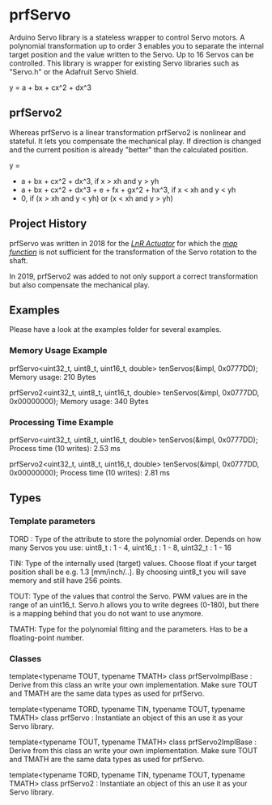# prfServo
Arduino Servo library is a stateless wrapper to control Servo motors. A polynomial transformation up to order 3 enables you to separate the internal target position and the value written to the Servo. Up to 16 Servos can be controlled. This library is wrapper for existing Servo libraries such as "Servo.h" or the Adafruit Servo Shield.

y = a + bx + cx^2 + dx^3

## prfServo2
Whereas prfServo is a linear transformation prfServo2 is nonlinear and stateful. It lets you compensate the mechanical play. If direction is changed and the current position is already "better" than the calculated position.

 y =  

- a + bx + cx^2 + dx^3, if x > xh and y > yh
- a + bx + cx^2 + dx^3 + e + fx + gx^2 + hx^3, if x < xh and y < yh
- 0, if (x > xh and y < yh) or (x < xh and y > yh)

## Project History
prfServo was written in 2018 for the *[LnR Actuator](https://www.instructables.com/id/Linear-and-Rotation-Actuator/)* for which the *[map function](https://www.arduino.cc/reference/en/language/functions/math/map/)* is not sufficient for the transformation of the Servo rotation to the shaft.

In 2019, prfServo2 was added to not only support a correct transformation but also compensate the mechanical play. 

## Examples
Please have a look at the examples folder for several examples.

### Memory Usage Example
 prfServo<uint32_t, uint8_t, uint16_t, double> tenServos(&impl, 0x0777DD);
Memory usage: 210 Bytes

prfServo2<uint32_t, uint8_t, uint16_t, double> tenServos(&impl, 0x0777DD, 0x00000000);
Memory usage: 340 Bytes

### Processing Time Example
 prfServo<uint32_t, uint8_t, uint16_t, double> tenServos(&impl, 0x0777DD);
Process time (10 writes): 2.53 ms

prfServo2<uint32_t, uint8_t, uint16_t, double> tenServos(&impl, 0x0777DD, 0x00000000);
Process time (10 writes): 2.81 ms


## Types
### Template parameters
TORD : Type of the attribute to store the polynomial order. Depends on how many Servos you use: uint8_t : 1 - 4, uint16_t : 1 - 8, uint32_t : 1 - 16

TIN: Type of the internally used (target) values. Choose float if your target position shall be e.g. 1.3 [mm/inch/..]. By choosing uint8_t you will save memory and still have 256 points. 

TOUT: Type of the values that control the Servo. PWM values are in the range of an uint16_t. Servo.h allows you to write degrees (0-180), but there is a mapping behind that you do not want to use anymore.

TMATH: Type for the polynomial fitting and the parameters. Has to be a floating-point number.

### Classes
template<typename TOUT, typename TMATH> 
class prfServoImplBase : 
Derive from this class an write your own implementation. Make sure TOUT and TMATH are the same data types as used for prfServo.

template<typename TORD, typename TIN, typename TOUT, typename TMATH>
class prfServo : 
Instantiate an object of this an use it as your Servo library.

template<typename TOUT, typename TMATH>
class prfServo2ImplBase : 
Derive from this class an write your own implementation. Make sure TOUT and TMATH are the same data types as used for prfServo.

template<typename TORD, typename TIN, typename TOUT, typename TMATH>
class prfServo2 :
Instantiate an object of this an use it as your Servo library.
